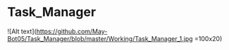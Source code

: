 # Task_Manager
![Alt text](https://github.com/May-Bot05/Task_Manager/blob/master/Working/Task_Manager_1.jpg =100x20)
